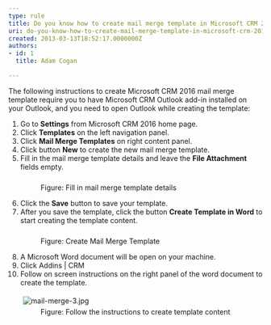 ```yaml
---
type: rule
title: Do you know how to create mail merge template in Microsoft CRM 2016?
uri: do-you-know-how-to-create-mail-merge-template-in-microsoft-crm-2016
created: 2013-03-13T18:52:17.0000000Z
authors:
- id: 1
  title: Adam Cogan

---
```




<span class='intro'> <p>The following instructions to create Microsoft CRM 2016&#160;mail merge template require you to have Microsoft CRM Outlook add-in installed on your Outlook, and you need to open Outlook while creating the template&#58;<br></p> </span>

<ol><li>Go to 
      <b>Settings</b> from Microsoft CRM 2016&#160;home page.</li><li>Click 
      <b>Templates</b> on the left navigation panel.</li><li>Click 
      <b>Mail Merge Templates</b> on right content panel.</li><li>Click button 
      <b>New</b> to create the new mail merge template.<br></li><li>Fill in the mail merge template details and leave the 
      <b>File Attachment</b> fields empty.</li><dl class="image"><dt>
         <img src="/PublishingImages/mail-merge-1.jpg" alt="" style="margin&#58;5px;" />
      <br></dt><dd>Figure&#58; Fill in mail merge template details</dd></dl><li>Click the 
      <b>Save</b> button to save your template.<br></li><li>After you save the template, click the button 
      <b>Create Template in Word</b> to start creating the template content.</li><dl class="image"><dt>
         <img src="/PublishingImages/mail-merge-2.jpg" alt="" style="margin&#58;5px;" />
      <br></dt><dd>Figure&#58; Create Mail Merge Template</dd></dl><li>A Microsoft Word document will be open on your machine.&#160;<br></li><li>Click Addins | CRM<br></li><li>Follow on screen instructions on the right panel of the word document to create the template.</li><dl class="image"><dt>
         <img src="/PublishingImages/mail-merge-3.jpg" alt="mail-merge-3.jpg" style="margin&#58;5px;" />
      <br></dt><dd>Figure&#58; Follow the instructions to create template content​<br><br></dd></dl></ol>


